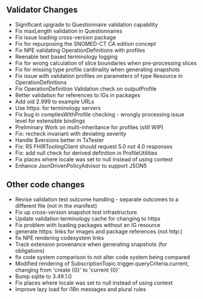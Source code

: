 ## Validator Changes

* Significant upgrade to Questionnaire validation capability
* Fix maxLength validation in Questionnaires
* Fix issue loading cross-version package
* Fix for repurposing the SNOMED-CT CA edition concept
* Fix NPE validating OperationDefinitions with profiles
* Reenable text based terminology logging
* Fix for wrong calculation of slice boundaries when pre-processing slices
* Fix for missing type profile cardinality when generating snapshots
* Fix issue with validation profiles on parameters of type Resource in OperationDefinitions
* Fix OperationDefinition Validation check on outputProfile
* Better validation for references to IGs in packages
* Add oid 2.999 to example URLs
* Use https: for terminology servers
* Fix bug in compliesWithProfile checking - wrongly processing issue level for extensible bindings
* Preliminary Work on multi-inheritance for profiles (still WIP)
* Fix: recheck invariant with deviating severity
* Handle $versions better in TxTester
* Fix: R5 FHIRToolingClient should request 5.0 not 4.0 responses
* Fix: add null check for derived definition in ProfileUtilities
* Fix places where locale was set to null instead of using context
* Enhance JsonDrivenPolicyAdvisor to support JSON5

## Other code changes

* Revise validation test outcome handling - separate outcomes to a different file (not in the manifest)
* Fix up cross-version snapshot test infrastructure
* Update validation terminology cache for changing to https
* Fix problem with loading packages without an IG resource
* generate https: links for images and package references (not http:)
* fix NPE rendering codesystem links
* Track extension provenance when generating snapshots (for obligations)
* fix code system comparison to not alter code system being compared
* Modified rendering of SubscriptionTopic.trigger.queryCriteria.current, changing from 'create {0}' to 'current {0}'
* Bump sqlite to 3.49.1.0
* Fix places where locale was set to null instead of using context
* Improve lazy load for i18n messages and plural rules
